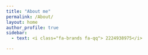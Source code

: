```yaml
---
title: "About me"
permalink: /About/
layout: home
author_profile: true
sidebar:
  - text: <i class="fa-brands fa-qq"> 2224938975</i>

---
```

